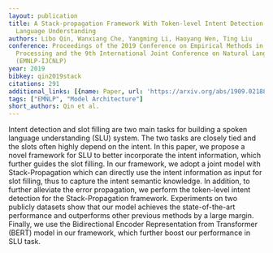```yaml
---
layout: publication
title: A Stack-propagation Framework With Token-level Intent Detection For Spoken
  Language Understanding
authors: Libo Qin, Wanxiang Che, Yangming Li, Haoyang Wen, Ting Liu
conference: Proceedings of the 2019 Conference on Empirical Methods in Natural Language
  Processing and the 9th International Joint Conference on Natural Language Processing
  (EMNLP-IJCNLP)
year: 2019
bibkey: qin2019stack
citations: 291
additional_links: [{name: Paper, url: 'https://arxiv.org/abs/1909.02188'}]
tags: ["EMNLP", "Model Architecture"]
short_authors: Qin et al.
---
```

Intent detection and slot filling are two main tasks for building a spoken
language understanding (SLU) system. The two tasks are closely tied and the
slots often highly depend on the intent. In this paper, we propose a novel
framework for SLU to better incorporate the intent information, which further
guides the slot filling. In our framework, we adopt a joint model with
Stack-Propagation which can directly use the intent information as input for
slot filling, thus to capture the intent semantic knowledge. In addition, to
further alleviate the error propagation, we perform the token-level intent
detection for the Stack-Propagation framework. Experiments on two publicly
datasets show that our model achieves the state-of-the-art performance and
outperforms other previous methods by a large margin. Finally, we use the
Bidirectional Encoder Representation from Transformer (BERT) model in our
framework, which further boost our performance in SLU task.